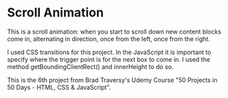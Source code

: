 # Scroll Animation

This is a scroll animation: when you start to scroll down new content blocks come in, alternating in direction, once from the left, once from the right.

I used CSS transitions for this project. In the JavaScript it is important to specify where the trigger point is for the next box to come in. I used the method getBoundingClientRect() and innerHeight to do so.

This is the 6th project from Brad Traversy's Udemy Course "50 Projects in 50 Days - HTML, CSS & JavaScript".
